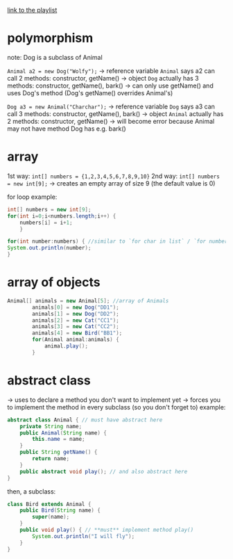 [link to the playlist](https://www.youtube.com/playlist?list=PLwnUv3sNB6_UsjZFlSJdEdRA_Z6wYKAz5)

# polymorphism

note: Dog is a subclass of Animal

`Animal a2 = new Dog("Wolfy");`
-> reference variable `Animal` says a2 can call 2 methods: constructor, getName()
-> object `Dog` actually has 3 methods: constructor, getName(), bark()
-> can only use getName() and uses Dog's method (Dog's getName() overrides Animal's)

`Dog a3 = new Animal("Charchar");`
-> reference variable `Dog` says a3 can call 3 methods: constructor, getName(), bark()
-> object `Animal` actually has 2 methods: constructor, getName()
-> will become error because Animal may not have method Dog has e.g. bark()

# array

1st way: `int[] numbers = {1,2,3,4,5,6,7,8,9,10}`
2nd way: `int[] numbers = new int[9];` -> creates an empty array of size 9 (the default value is 0)

for loop example:
```java
int[] numbers = new int[9];
for(int i=0;i<numbers.length;i++) {
    numbers[i] = i+1;
    }
```

```java
for(int number:numbers) { //similar to `for char in list` / `for number in numbers` in python
System.out.println(number);
}
```

# array of objects

```java
Animal[] animals = new Animal[5]; //array of Animals
        animals[0] = new Dog("DD1");
        animals[1] = new Dog("DD2");
        animals[2] = new Cat("CC1");
        animals[3] = new Cat("CC2");
        animals[4] = new Bird("BB1");
        for(Animal animal:animals) {
            animal.play();
        }
```

# abstract class
-> uses to declare a method you don't want to implement yet
-> forces you to implement the method in every subclass (so you don't forget to)
example:
```java
abstract class Animal { // must have abstract here
    private String name;
    public Animal(String name) {
        this.name = name;
    }
    public String getName() {
        return name;
    }
    public abstract void play(); // and also abstract here
}
```
then, a subclass:
```java
class Bird extends Animal {
    public Bird(String name) {
        super(name);
    }
    public void play() { // **must** implement method play()
        System.out.println("I will fly");
    }
}
```
